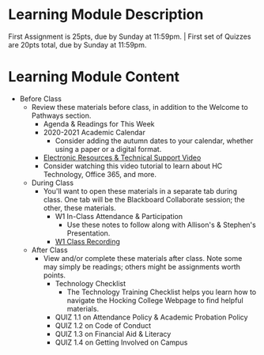 # Learning Module Description
First Assignment is 25pts, due by Sunday at 11:59pm. | First set of Quizzes are 20pts total, due by Sunday at 11:59pm.
# Learning Module Content
- Before Class
    - Review these materials before class, in addition to the Welcome to Pathways section.
        - Agenda & Readings for This Week
        - 2020-2021 Academic Calendar
            - Consider adding the autumn dates to your calendar, whether using a paper or a digital format.
        - [Electronic Resources & Technical Support Video](https://learn-us-east-1-prod-fleet01-xythos.s3.amazonaws.com/5df2c00b32acb/84257?response-cache-control=private%2C%20max-age%3D21600&response-content-disposition=inline%3B%20filename%2A%3DUTF-8%27%27Electronic%2520Resources%2520%2526%2520Technical%2520Support%2520Video.mp4&response-content-type=video%2Fmp4&X-Amz-Algorithm=AWS4-HMAC-SHA256&X-Amz-Date=20201027T180000Z&X-Amz-SignedHeaders=host&X-Amz-Expires=21600&X-Amz-Credential=AKIAZH6WM4PL5SJBSTP6%2F20201027%2Fus-east-1%2Fs3%2Faws4_request&X-Amz-Signature=863e4ff6b074454598a04dea399f35247ae2fbf9fa9c6def491c6e20bccb7128)
        - Consider watching this video tutorial to learn about HC Technology, Office 365, and more.
    - During Class
        - You'll want to open these materials in a separate tab during class. One tab will be the Blackboard Collaborate session; the other, these materials.
            - W1 In-Class Attendance & Participation
                - Use these notes to follow along with Allison's & Stephen's Presentation.
            - [W1 Class Recording](https://learn-us-east-1-prod-fleet01-xythos.s3.amazonaws.com/5df2c00b32acb/128326?response-cache-control=private%2C%20max-age%3D21600&response-content-disposition=inline%3B%20filename%2A%3DUTF-8%27%27W1%2520Class%2520Recording.mp4&response-content-type=video%2Fmp4&X-Amz-Algorithm=AWS4-HMAC-SHA256&X-Amz-Date=20201110T150000Z&X-Amz-SignedHeaders=host&X-Amz-Expires=21600&X-Amz-Credential=AKIAZH6WM4PL5SJBSTP6%2F20201110%2Fus-east-1%2Fs3%2Faws4_request&X-Amz-Signature=7282708d4c431b32f50d18487c840496f998e31bdf9eb42c4dbd240361adf06b)
    - After Class
        - View and/or complete these materials after class. Note some may simply be readings; others might be assignments worth points.
            - Technology Checklist
                - The Technology Training Checklist helps you learn how to navigate the Hocking College Webpage to find helpful materials.
            - QUIZ 1.1 on Attendance Policy & Academic Probation Policy
            - QUIZ 1.2 on Code of Conduct
            - QUIZ 1.3 on Financial Aid & Literacy
            - QUIZ 1.4 on Getting Involved on Campus